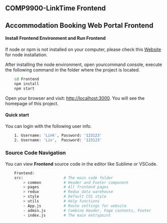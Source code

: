 ## COMP9900-LinkTime Frontend
## Accommodation Booking Web Portal Frontend


#### Install Frontend Environment and Run Frontend

If node or npm is not installed on your computer, please check this [Website](https://nodejs.org/en/) for node installation.

After installing the node environment, open yourcommand console, execute the following command in the folder where the project is located.

```bash
    cd Frontend 
    npm install 
    npm start
```

Open your browser and visit: [http://localhost:3000](http://localhost:3000). You will see the homepage of this project.

#### Quick start
You can login with the following user info.
```bash
    1. Username: 'Link', Password: '123123'
    2. Username: 'Lin',  Password: '123123'
```

### Source Code Navigation

You can view **Frontend** source code in the editor like Sublime or VSCode.

```bash
    Frontend:
    src:                  # The main code folder
        > common          # Header and Footer component
        > pages           # All frontend pages
        > redux           # Redux data warehouse
        > style           # Default CSS style
        > utils           # Help functions
        - App.js          # Route settings for website
        - admin.js        # Combine Header, Page contents, Footer
        - index.js        # The main entrypoint
```



